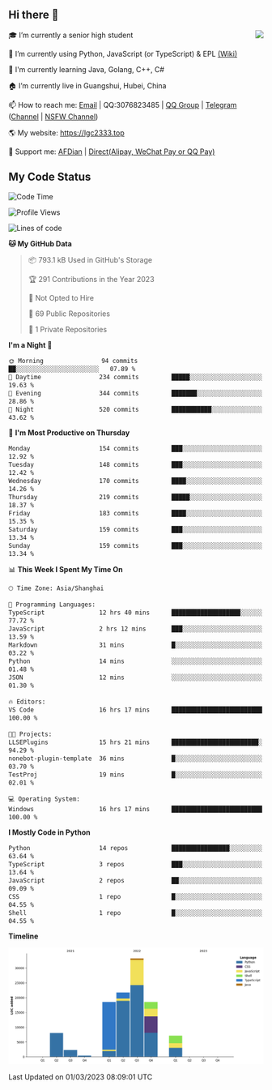 ## Hi there 👋

<div width="50%">
<img align="right" src="https://readme.lgc2333.top/api?username=lgc2333&show_icons=true" />
</div>

🎓 I’m currently a senior high student

📝 I’m currently using Python, JavaScript (or TypeScript) & EPL [(Wiki)](https://en.wikipedia.org/wiki/Easy_Programming_Language)

📒 I'm currently learning Java, Golang, C++, C#

🏠 I’m currently live in Guangshui, Hubei, China

📫 How to reach me: [Email](mailto:lgc2333@126.com) | QQ:3076823485 | [QQ Group](https://jq.qq.com/?_wv=1027&k=ktwOHdU2) | [Telegram](https://t.me/@lgc2333) ([Channel](https://t.me/stu2333_pd) | [NSFW Channel](https://t.me/stu_collection))

🌎 My website: <https://lgc2333.top>

🤝 Support me: [AFDian](https://afdian.net/@lgc2333) | [Direct(Alipay, WeChat Pay or QQ Pay)](https://s2.loli.net/2022/02/03/MLqe53BjWOAhpcF.png)

## My Code Status

<!--START_SECTION:waka-->
![Code Time](http://img.shields.io/badge/Code%20Time-1%2C073%20hrs%2057%20mins-blue)

![Profile Views](http://img.shields.io/badge/Profile%20Views-1-blue)

![Lines of code](https://img.shields.io/badge/From%20Hello%20World%20I%27ve%20Written-107.2%20thousand%20lines%20of%20code-blue)

**🐱 My GitHub Data** 

> 📦 793.1 kB Used in GitHub's Storage 
 > 
> 🏆 291 Contributions in the Year 2023
 > 
> 🚫 Not Opted to Hire
 > 
> 📜 69 Public Repositories 
 > 
> 🔑 1 Private Repositories 
 > 
**I'm a Night 🦉** 

```text
🌞 Morning                94 commits          ██░░░░░░░░░░░░░░░░░░░░░░░   07.89 % 
🌆 Daytime                234 commits         █████░░░░░░░░░░░░░░░░░░░░   19.63 % 
🌃 Evening                344 commits         ███████░░░░░░░░░░░░░░░░░░   28.86 % 
🌙 Night                  520 commits         ███████████░░░░░░░░░░░░░░   43.62 % 
```
📅 **I'm Most Productive on Thursday** 

```text
Monday                   154 commits         ███░░░░░░░░░░░░░░░░░░░░░░   12.92 % 
Tuesday                  148 commits         ███░░░░░░░░░░░░░░░░░░░░░░   12.42 % 
Wednesday                170 commits         ████░░░░░░░░░░░░░░░░░░░░░   14.26 % 
Thursday                 219 commits         █████░░░░░░░░░░░░░░░░░░░░   18.37 % 
Friday                   183 commits         ████░░░░░░░░░░░░░░░░░░░░░   15.35 % 
Saturday                 159 commits         ███░░░░░░░░░░░░░░░░░░░░░░   13.34 % 
Sunday                   159 commits         ███░░░░░░░░░░░░░░░░░░░░░░   13.34 % 
```


📊 **This Week I Spent My Time On** 

```text
🕑︎ Time Zone: Asia/Shanghai

💬 Programming Languages: 
TypeScript               12 hrs 40 mins      ███████████████████░░░░░░   77.72 % 
JavaScript               2 hrs 12 mins       ███░░░░░░░░░░░░░░░░░░░░░░   13.59 % 
Markdown                 31 mins             █░░░░░░░░░░░░░░░░░░░░░░░░   03.22 % 
Python                   14 mins             ░░░░░░░░░░░░░░░░░░░░░░░░░   01.48 % 
JSON                     12 mins             ░░░░░░░░░░░░░░░░░░░░░░░░░   01.30 % 

🔥 Editors: 
VS Code                  16 hrs 17 mins      █████████████████████████   100.00 % 

🐱‍💻 Projects: 
LLSEPlugins              15 hrs 21 mins      ████████████████████████░   94.29 % 
nonebot-plugin-template  36 mins             █░░░░░░░░░░░░░░░░░░░░░░░░   03.70 % 
TestProj                 19 mins             █░░░░░░░░░░░░░░░░░░░░░░░░   02.01 % 

💻 Operating System: 
Windows                  16 hrs 17 mins      █████████████████████████   100.00 % 
```

**I Mostly Code in Python** 

```text
Python                   14 repos            ████████████████░░░░░░░░░   63.64 % 
TypeScript               3 repos             ███░░░░░░░░░░░░░░░░░░░░░░   13.64 % 
JavaScript               2 repos             ██░░░░░░░░░░░░░░░░░░░░░░░   09.09 % 
CSS                      1 repo              █░░░░░░░░░░░░░░░░░░░░░░░░   04.55 % 
Shell                    1 repo              █░░░░░░░░░░░░░░░░░░░░░░░░   04.55 % 
```



**Timeline**

![Lines of Code chart](https://raw.githubusercontent.com/lgc2333/lgc2333/main/assets/bar_graph.png)


 Last Updated on 01/03/2023 08:09:01 UTC
<!--END_SECTION:waka-->
